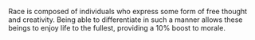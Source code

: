 Race is composed of individuals who express some form of free thought and creativity.  Being able to differentiate in such a manner allows these beings to enjoy life to the fullest, providing a 10% boost to morale.